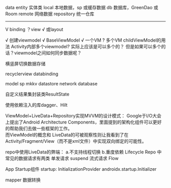 data
    entity 实体类
    local 本地数据，sp 或缓存数据
    db 数据库，GreenDao 或 Room
    remote 网络数据
    repository 统一仓库



------------------------------------------------------------------------
V binding
？view
√ 或layout

√ 创建viewmodel
√ BaseViewModel
√ 一个VM
? 多个VM childViewModel的用法
Activity内部多个viewmodel? 实际上应该是可以多个的？
但是如果可以多个的话？viewmodel之间如何同步数据呢？

横竖屏切换数据存储

recyclerview databinding

model
  sp mkkv datastore
  network
  database

自定义结果集封装类ResultState

使用依赖注入的库dagger、Hilt

ViewModel+LiveData+Repository实现MVVM的设计模式：
Google于I/O大会上提出了Android Architecture Components，里面提到的架构化组件可以更好的帮助我们去做一些框架的工作。  
而ViewModel的概念和 LiveData的可被观察性则让我看到了在Activity/Fragment/View（而不是xml文件）中实现双向绑定的可能性。

repo中使用LiveData的弊端：
a.不支持线程切换
b.重度依赖 Lifecycle
Repo 中常见的数据请求有两类
    单发请求 suspend
    流式请求 Flow

App Startup组件
startup: InitializationProvider androidx.startup.Initializer

mapper 数据转换

